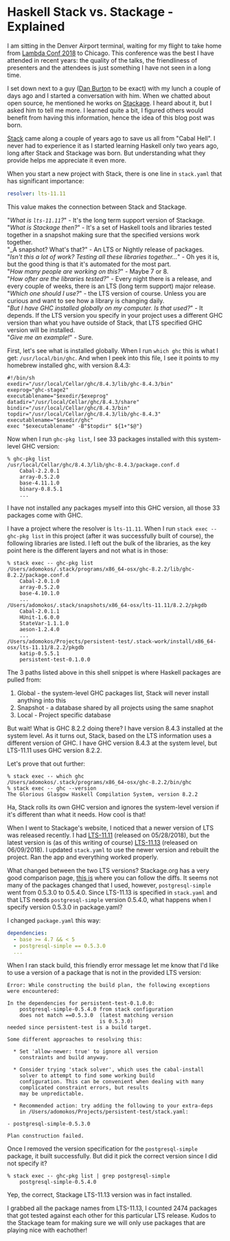 # Haskell Stack vs. Stackage - Explained

I am sitting in the Denver Airport terminal, waiting for my flight to take home from [Lambda Conf 2018](https://lambdaconf2018.dryfta.com/en/) to Chicago. This conference was the best I have attended in recent years: the quality of the talks, the friendliness of presenters and the attendees is just something I have not seen in a long time.

I set down next to a guy ([Dan Burton](https://github.com/DanBurton) to be exact) with my lunch a couple of days ago and I started a conversation with him. When we chatted about open source, he mentioned he works on [Stackage](https://www.stackage.org). I heard about it, but I asked him to tell me more. I learned quite a bit, I figured others would benefit from having this information, hence the idea of this blog post was born.

[Stack](https://docs.haskellstack.org/en/stable/README/) came along a couple of years ago to save us all from "Cabal Hell". I never had to experience it as I started learning Haskell only two years ago, long after Stack and Stackage was born. But understanding what they provide helps me appreciate it even more.

When you start a new project with Stack, there is one line in `stack.yaml` that has significant importance:

```yaml
resolver: lts-11.11
```

This value makes the connection between Stack and Stackage.

"_What is `lts-11.11`?_" - It's the long term support version of Stackage.<br>
"_What is Stackage then?_" - It's a set of Haskell tools and libraries tested together in a snapshot making sure that the specified versions work together.<br>
"_A snapshot? What's that?" - An LTS or Nightly release of packages.<br>
"_Isn't this a lot of work? Testing all these libraries together..._" - Oh yes it is, but the good thing is that it's automated for the most part.<br>
"_How many people are working on this?_" - Maybe 7 or 8.<br>
"_How ofter are the libraries tested?_" - Every night there is a release, and every couple of weeks, there is an LTS (long term support) major release.<br>
"_Which one should I use?_" - the LTS version of course. Unless you are curious and want to see how a library is changing daily.<br>
"_But I have GHC installed globally on my computer. Is that used?_" - It depends. If the LTS version you specify in your project uses a different GHC version than what you have outside of Stack, that LTS specified GHC version will be installed.<br>
"_Give me an example!_" - Sure.<br>

First, let's see what is installed globally. When I run `which ghc` this is what I get: `/usr/local/bin/ghc`. And when I peek into this file, I see it points to my homebrew installed ghc, with version 8.4.3:

```shell
#!/bin/sh
exedir="/usr/local/Cellar/ghc/8.4.3/lib/ghc-8.4.3/bin"
exeprog="ghc-stage2"
executablename="$exedir/$exeprog"
datadir="/usr/local/Cellar/ghc/8.4.3/share"
bindir="/usr/local/Cellar/ghc/8.4.3/bin"
topdir="/usr/local/Cellar/ghc/8.4.3/lib/ghc-8.4.3"
executablename="$exedir/ghc"
exec "$executablename" -B"$topdir" ${1+"$@"}
```

Now when I run `ghc-pkg list`, I see 33 packages installed with this system-level GHC version:

```shell
% ghc-pkg list
/usr/local/Cellar/ghc/8.4.3/lib/ghc-8.4.3/package.conf.d
    Cabal-2.2.0.1
    array-0.5.2.0
    base-4.11.1.0
    binary-0.8.5.1
    ...
```

I have not installed any packages myself into this GHC version, all those 33 packages come with GHC.

I have a project where the resolver is `lts-11.11`. When I run `stack exec -- ghc-pkg list` in this project (after it was successfully built of course), the following libraries are listed. I left out the bulk of the libraries, as the key point here is the different layers and not what is in those:

```shell
% stack exec -- ghc-pkg list
/Users/adomokos/.stack/programs/x86_64-osx/ghc-8.2.2/lib/ghc-8.2.2/package.conf.d
    Cabal-2.0.1.0
    array-0.5.2.0
    base-4.10.1.0
    ...
/Users/adomokos/.stack/snapshots/x86_64-osx/lts-11.11/8.2.2/pkgdb
    Cabal-2.0.1.1
    HUnit-1.6.0.0
    StateVar-1.1.1.0
    aeson-1.2.4.0
    ...
/Users/adomokos/Projects/persistent-test/.stack-work/install/x86_64-osx/lts-11.11/8.2.2/pkgdb
    katip-0.5.5.1
    persistent-test-0.1.0.0
```

The 3 paths listed above in this shell snippet is where Haskell packages are pulled from:

1. Global - the system-level GHC packages list, Stack will never install anything into this
2. Snapshot - a database shared by all projects using the same snaphot
3. Local - Project specific database

But wait! What is GHC 8.2.2 doing there? I have version 8.4.3 installed at the system level. As it turns out, Stack, based on the LTS information uses a different version of GHC. I have GHC version 8.4.3 at the system level, but LTS-11.11 uses GHC version 8.2.2.

Let's prove that out further:

```shell
% stack exec -- which ghc
/Users/adomokos/.stack/programs/x86_64-osx/ghc-8.2.2/bin/ghc
% stack exec -- ghc --version
The Glorious Glasgow Haskell Compilation System, version 8.2.2
```

Ha, Stack rolls its own GHC version and ignores the system-level version if it's different than what it needs. How cool is that!

When I went to Stackage's website, I noticed that a newer version of LTS was released recently. I had [LTS-11.11](https://www.stackage.org/lts-11.11) (released on 05/28/2018), but the latest version is (as of this writing of course) [LTS-11.13](https://www.stackage.org/lts-11.13) (released on 06/09/2018). I updated `stack.yaml` to use the newer version and rebuilt the project. Ran the app and everything worked properly.

What changed between the two LTS versions? Stackage.org has a very good comparison page, [this is](https://www.stackage.org/diff/lts-11.11/lts-11.13) where you can follow the diffs. It seems not many of the packages changed that I used, however, `postgresql-simple` went from 0.5.3.0 to 0.5.4.0. Since LTS-11.13 is specified in `stack.yaml` and that LTS needs `postgresql-simple` version 0.5.4.0, what happens when I specify version 0.5.3.0 in package.yaml?

I changed `package.yaml` this way:

```yaml
dependencies:
  - base >= 4.7 && < 5
  - postgresql-simple == 0.5.3.0
  ...
```

When I ran stack build, this friendly error message let me know that I'd like to use a version of a package that is not in the provided LTS version:

```shell
Error: While constructing the build plan, the following exceptions were encountered:

In the dependencies for persistent-test-0.1.0.0:
    postgresql-simple-0.5.4.0 from stack configuration
    does not match ==0.5.3.0  (latest matching version
                              is 0.5.3.0)
needed since persistent-test is a build target.

Some different approaches to resolving this:

  * Set 'allow-newer: true' to ignore all version
    constraints and build anyway.

  * Consider trying 'stack solver', which uses the cabal-install
    solver to attempt to find some working build
    configuration. This can be convenient when dealing with many
    complicated constraint errors, but results
    may be unpredictable.

  * Recommended action: try adding the following to your extra-deps
    in /Users/adomokos/Projects/persistent-test/stack.yaml:

- postgresql-simple-0.5.3.0

Plan construction failed.
```

Once I removed the version specification for the `postgresql-simple` package, it built successfully. But did it pick the correct version since I did not specify it?

```shell
% stack exec -- ghc-pkg list | grep postgresql-simple
    postgresql-simple-0.5.4.0
```

Yep, the correct, Stackage LTS-11.13 version was in fact installed.

I grabbed all the package names from LTS-11.13, I counted 2474 packages that got tested against each other for this particular LTS release. Kudos to the Stackage team for making sure we will only use packages that are playing nice with eachother!
